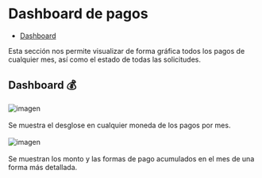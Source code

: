 # Dashboard de pagos
 - [Dashboard](#dash)

Esta sección nos permite visualizar de forma gráfica todos los pagos de cualquier mes, así como el estado de todas las solicitudes.
## <a name="dash">Dashboard</a> :moneybag:
![imagen](/images/docs/payments/dashboard.png)<br><br>
Se muestra el desglose en cualquier moneda de los pagos por mes.<br><br>
![imagen](/images/docs/payments/dashboard2.png)<br><br>
Se muestran los monto y las formas de pago acumulados en el mes de una forma más detallada.
